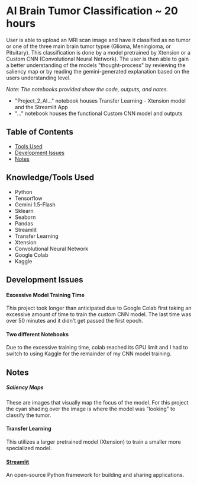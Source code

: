 # AI Brain Tumor Classification ~ 20 hours

User is able to upload an MRI scan image and have it classified as no tumor or one of the three main brain tumor typse (Glioma, Meningioma, or Pituitary). This classification is done by a model pretrained by Xtension or a Custom CNN (Convolutional Neural Network). The user is then able to gain a better understanding of the models "thought-process" by reviewing the saliency map or by reading the gemini-generated explanation based on the users understanding level.

*Note: The notebooks provided show the code, outputs, and notes.*
- "Project_2_AI..." notebook houses Transfer Learning - Xtension model and the Streamlit App
- "..." notebook houses the functional Custom CNN model and outputs

## Table of Contents
- [Tools Used](#tools-used)
- [Development Issues](#development-issues)
- [Notes](#notes)

## Knowledge/Tools Used
- Python
- Tensorflow
- Gemini 1.5-Flash
- Sklearn
- Seaborn
- Pandas
- Streamlit
- Transfer Learning
- Xtension
- Convolutional Neural Network
- Google Colab
- Kaggle

## Development Issues

#### Excessive Model Training Time
This project took longer than anticipated due to Google Colab first taking an excessive amount of time to train the custom CNN model. The last time was over 50 minutes and it didn't get passed the first epoch.

#### Two different Notebooks
Due to the excessive training time, colab reached its GPU limit and I had to switch to using Kaggle for the remainder of my CNN model training.

## Notes

##### Saliency Maps
These are images that visually map the focus of the model. For this project the cyan shading over the image is where the model was "looking" to classify the tumor.

#### Transfer Learning
This utilizes a larger pretrained model (Xtension) to train a smaller more specialized model.

#### [Streamlit](https://streamlit.io/)
An open-source Python framework for building and sharing applications.
